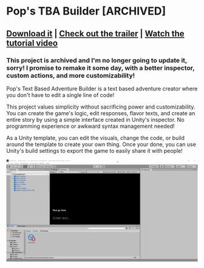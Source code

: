 # Pop's TBA Builder [ARCHIVED]

## [Download it](https://github.com/popcar2/Pops-TBA-Builder/releases) | [Check out the trailer](https://www.youtube.com/watch?v=e2G05MQ5zNI) | [Watch the tutorial video](https://youtu.be/vHbMqbkBDKs)

### **This project is archived and I'm no longer going to update it, sorry! I promise to remake it some day, with a better inspector, custom actions, and more customizability!**

Pop's Text Based Adventure Builder is a text based adventure creator where you don't have to edit a single line of code!

This project values simplicity without sacrificing power and customizability. You can create the game's logic, edit responses, flavor texts, and create an entire story 
by using a simple interface created in Unity's inspector. No programming experience or awkward syntax management needed!

As a Unity template, you can edit the visuals, change the code, or build around the template to create your own thing. Once your done, you can use Unity's build settings to
 export the game to easily share it with people!
 
![](images/demo.gif)
